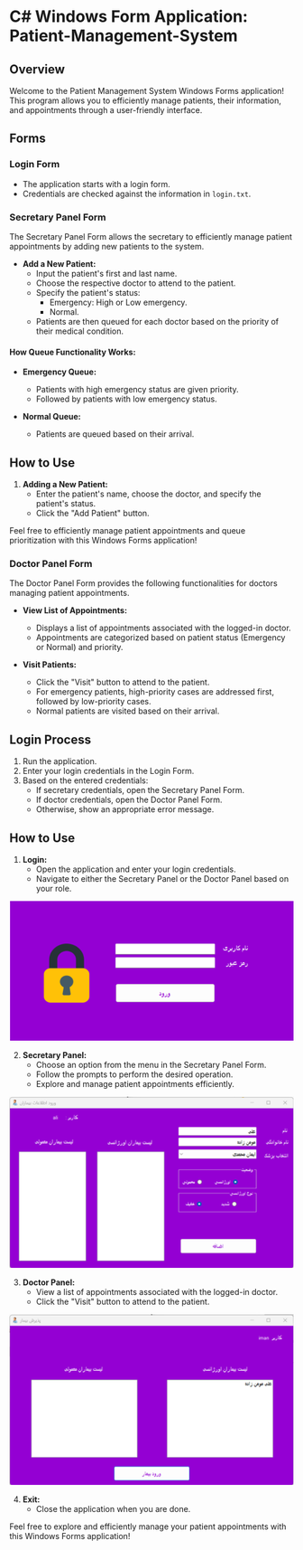 # C# Windows Form Application: Patient-Management-System

## Overview

Welcome to the Patient Management System Windows Forms application! This program allows you to efficiently manage patients, their information, and appointments through a user-friendly interface.

## Forms

### Login Form

- The application starts with a login form.
- Credentials are checked against the information in `login.txt`.

### Secretary Panel Form

The Secretary Panel Form allows the secretary to efficiently manage patient appointments by adding new patients to the system.

- **Add a New Patient:**
  - Input the patient's first and last name.
  - Choose the respective doctor to attend to the patient.
  - Specify the patient's status:
    - Emergency: High or Low emergency.
    - Normal.
  - Patients are then queued for each doctor based on the priority of their medical condition.

#### How Queue Functionality Works:

- **Emergency Queue:**
  - Patients with high emergency status are given priority.
  - Followed by patients with low emergency status.

- **Normal Queue:**
  - Patients are queued based on their arrival.

## How to Use

1. **Adding a New Patient:**
   - Enter the patient's name, choose the doctor, and specify the patient's status.
   - Click the "Add Patient" button.

Feel free to efficiently manage patient appointments and queue prioritization with this Windows Forms application!


### Doctor Panel Form

The Doctor Panel Form provides the following functionalities for doctors managing patient appointments.

- **View List of Appointments:**
  - Displays a list of appointments associated with the logged-in doctor.
  - Appointments are categorized based on patient status (Emergency or Normal) and priority.

- **Visit Patients:**
  - Click the "Visit" button to attend to the patient.
  - For emergency patients, high-priority cases are addressed first, followed by low-priority cases.
  - Normal patients are visited based on their arrival.

## Login Process

1. Run the application.
2. Enter your login credentials in the Login Form.
3. Based on the entered credentials:
   - If secretary credentials, open the Secretary Panel Form.
   - If doctor credentials, open the Doctor Panel Form.
   - Otherwise, show an appropriate error message.

## How to Use

1. **Login:**
   - Open the application and enter your login credentials.
   - Navigate to either the Secretary Panel or the Doctor Panel based on your role.
<img src="https://github.com/ElliotOne/Bachelor-Projects-Portfolio/blob/main/2.Data-Structures-and-Algorithms-Module/Patient-Management-System/Screenshots/login.png"/>

2. **Secretary Panel:**
   - Choose an option from the menu in the Secretary Panel Form.
   - Follow the prompts to perform the desired operation.
   - Explore and manage patient appointments efficiently.
<img src="https://github.com/ElliotOne/Bachelor-Projects-Portfolio/blob/main/2.Data-Structures-and-Algorithms-Module/Patient-Management-System/Screenshots/medical%20secretary%20panel.png"/>

3. **Doctor Panel:**
   - View a list of appointments associated with the logged-in doctor.
   - Click the "Visit" button to attend to the patient.
<img src="https://github.com/ElliotOne/Bachelor-Projects-Portfolio/blob/main/2.Data-Structures-and-Algorithms-Module/Patient-Management-System/Screenshots/doctor%20panel.png"/>

4. **Exit:**
   - Close the application when you are done.

Feel free to explore and efficiently manage your patient appointments with this Windows Forms application!
